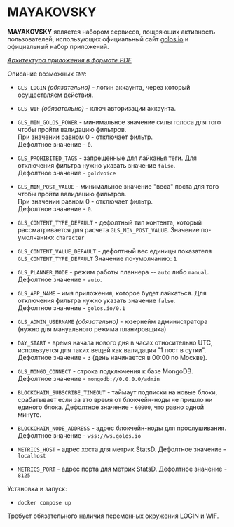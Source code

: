 # MAYAKOVSKY

**MAYAKOVSKY** является набором сервисов, пощряющих активность пользователей, использующих официальный сайт [golos.io](https://golos.io) и официальный набор приложений.

_[Архитектура приложения в формате PDF](https://github.com/GolosChain/mayakovsky/blob/master/Arch.pdf)_

Описание возможных `ENV`:

-   `GLS_LOGIN` _(обязательно)_ - логин аккаунта, через который осуществляем действия.

-   `GLS_WIF` _(обязательно)_ - ключ авторизации аккаунта.

-   `GLS_MIN_GOLOS_POWER` - минимальное значение силы голоса для того чтобы пройти валидацию фильтров.  
    При значении равном 0 - отключает фильтр.  
    Дефолтное значение - `0`.

-   `GLS_PROHIBITED_TAGS` - запрещенные для лайканья теги. Для отключения фильтра нужно указать значение `false`.  
    Дефолтное значение - `goldvoice`

-   `GLS_MIN_POST_VALUE` - минимальное значение "веса" поста для того чтобы пройти валидацию фильтров.  
    При значении равном 0 - отключает фильтр.  
    Дефолтное значение - `0`.

-   `GLS_CONTENT_TYPE_DEFAULT` - дефолтный тип контента, который рассматривается для расчета `GLS_MIN_POST_VALUE`.
    Значение по-умолчанию: `character`

-   `GLS_CONTENT_VALUE_DEFAULT` - дефолтный вес единицы показателя `GLS_CONTENT_TYPE_DEFAULT`
    Значение по-умолчанию: `1`

-   `GLS_PLANNER_MODE` - режим работы планнера -- `auto` либо `manual`.
    Дефолтное значение - `auto`.

-   `GLS_APP_NAME` - имя приложения, которое будет лайкаться. Для отключения фильтра нужно указать значение `false`.  
    Дефолтное значение - `golos.io/0.1`

-    `GLS_ADMIN_USERNAME` *(обязательно)* - юзернейм администратора (нужно для мануального режима планировщика)

-   `DAY_START` - время начала нового дня в часах относительно UTC, используется для таких вещей как валидация "1 пост в сутки".  
    Дефолтное значение - `3` (день начинается в 00:00 по Москве).

-   `GLS_MONGO_CONNECT` - строка подключения к базе MongoDB.
    Дефолтное значение - `mongodb://0.0.0.0/admin`

-   `BLOCKCHAIN_SUBSCRIBE_TIMEOUT` - таймаут подписки на новые блоки, срабатывает если за это время от блокчейн-ноды не пришло ни единого блока.
    Дефолтное значение - `60000`, что равно одной минуте.

-   `BLOCKCHAIN_NODE_ADDRESS` - адрес блокчейн-ноды для прослушивания.
    Дефолтное значение - `wss://ws.golos.io`

-   `METRICS_HOST` - адрес хоста для метрик StatsD.
    Дефолтное значение - `localhost`

-   `METRICS_PORT` - адрес порта для метрик StatsD.
    Дефолтное значение - `8125`

Установка и запуск:

-   `docker compose up`

Требует обязательного наличия переменных окружения LOGIN и WIF.
